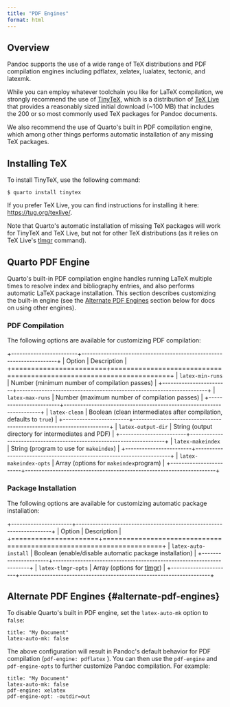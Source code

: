 ```yaml
---
title: "PDF Engines"
format: html
---
```


## Overview

Pandoc supports the use of a wide range of TeX distributions and PDF compilation engines including pdflatex, xelatex, lualatex, tectonic, and latexmk.

While you can employ whatever toolchain you like for LaTeX compilation, we strongly recommend the use of [TinyTeX](https://yihui.org/tinytex/), which is a distribution of [TeX Live](https://tug.org/texlive/) that provides a reasonably sized initial download (\~100 MB) that includes the 200 or so most commonly used TeX packages for Pandoc documents.

We also recommend the use of Quarto's built in PDF compilation engine, which among other things performs automatic installation of any missing TeX packages.

## Installing TeX

To install TinyTeX, use the following command:

``` {.bash}
$ quarto install tinytex
```

If you prefer TeX Live, you can find instructions for installing it here: <https://tug.org/texlive/>.

Note that Quarto's automatic installation of missing TeX packages will work for TinyTeX and TeX Live, but not for other TeX distributions (as it relies on TeX Live's [tlmgr](https://www.tug.org/texlive/tlmgr.html) command).

## Quarto PDF Engine

Quarto's built-in PDF compilation engine handles running LaTeX multiple times to resolve index and bibliography entries, and also performs automatic LaTeX package installation. This section describes customizing the built-in engine (see the [Alternate PDF Engines](#alternate-pdf-engines) section below for docs on using other engines).

### PDF Compilation

The following options are available for customizing PDF compilation:

+------------------------+---------------------------------------------------------------------+
| Option                 | Description                                                         |
+========================+=====================================================================+
| `latex-min-runs`       | Number (minimum number of compilation passes)                       |
+------------------------+---------------------------------------------------------------------+
| `latex-max-runs`       | Number (maximum number of compilation passes)                       |
+------------------------+---------------------------------------------------------------------+
| `latex-clean`          | Boolean (clean intermediates after compilation, defaults to `true`) |
+------------------------+---------------------------------------------------------------------+
| `latex-output-dir`     | String (output directory for intermediates and PDF)                 |
+------------------------+---------------------------------------------------------------------+
| `latex-makeindex`      | String (program to use for `makeindex`)                             |
+------------------------+---------------------------------------------------------------------+
| `latex-makeindex-opts` | Array (options for `makeindex`program)                              |
+------------------------+---------------------------------------------------------------------+

### Package Installation

The following options are available for customizing automatic package installation:

+----------------------+---------------------------------------------------------------------+
| Option               | Description                                                         |
+======================+=====================================================================+
| `latex-auto-install` | Boolean (enable/disable automatic package installation)             |
+----------------------+---------------------------------------------------------------------+
| `latex-tlmgr-opts`   | Array (options for [tlmgr](https://www.tug.org/texlive/tlmgr.html)) |
+----------------------+---------------------------------------------------------------------+

## Alternate PDF Engines {#alternate-pdf-engines}

To disable Quarto's built in PDF engine, set the `latex-auto-mk` option to `false`:

``` {.yaml}
title: "My Document"
latex-auto-mk: false
```

The above configuration will result in Pandoc's default behavior for PDF compilation (`pdf-engine: pdflatex` ). You can then use the `pdf-engine` and `pdf-engine-opts` to further customize Pandoc compilation. For example:

``` {.yaml}
title: "My Document"
latex-auto-mk: false
pdf-engine: xelatex
pdf-engine-opt: -outdir=out
```
